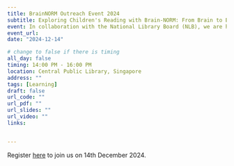 ```yaml
---
title: BrainNORM Outreach Event 2024
subtitle: Exploring Children's Reading with Brain-NORM: From Brain to Books
event: In collaboration with the National Library Board (NLB), we are hosting a public outreach event focused on exploring young children's reading. Led by researchers from Nanyang Technological University (NTU) and the National Institute of Education (NIE), participants will gain insights into current research on reading, including its importance, the brain’s role in reading and numeracy learning, and key developmental milestones for children. Researchers will also share practical strategies based on recent findings that participants can use to help foster young children's reading interests.
event_url:
date: "2024-12-14"

# change to false if there is timing
all_day: false
timing: 14:00 PM - 16:00 PM
location: Central Public Library, Singapore
address: ""
tags: [Learning]
draft: false
url_code: ""
url_pdf: ""
url_slides: ""
url_video: ""
links:


---
```


Register [here](https://www.eventbrite.sg/e/exploring-childrens-reading-with-brain-norm-from-brain-to-books-tickets-1073904540389?aff=ebdsoporgprofile) to join us on 14th December 2024.
